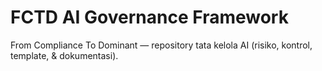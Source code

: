 # FCTD AI Governance Framework
From Compliance To Dominant — repository tata kelola AI (risiko, kontrol, template, & dokumentasi).
